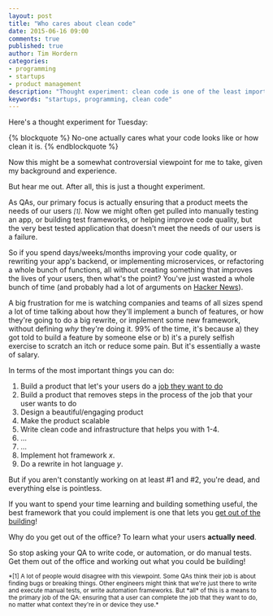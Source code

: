 ```yaml
---
layout: post
title: "Who cares about clean code"
date: 2015-06-16 09:00
comments: true
published: true
author: Tim Hordern
categories:
- programming
- startups
- product management
description: "Thought experiment: clean code is one of the least important things for a company"
keywords: "startups, programming, clean code"
---
```


Here's a thought experiment for Tuesday:

{% blockquote %}
No-one actually cares what your code looks like or how clean it is.
{% endblockquote %}

Now this might be a somewhat controversial viewpoint for me to take, given my background and
experience.

But hear me out. After all, this is just a thought experiment.

As QAs, our primary focus is actually ensuring that a product meets the needs of our users
<small>*[1]*</small>. Now we might often get pulled into manually testing an app, or building test
frameworks, or helping improve code quality, but the very best tested application that doesn't meet
the needs of our users is a failure.

So if you spend days/weeks/months improving your code quality, or rewriting your app's backend, or
implementing microservices, or refactoring a whole bunch of functions, all without creating
something that improves the lives of your users, then what's the point? You've just wasted a whole
bunch of time (and probably had a lot of arguments on [Hacker News](http://news.ycombinator.com)).

A big frustration for me is watching companies and teams of all sizes spend a lot of time talking
about how they'll implement a bunch of features, or how they're going to do a big rewrite, or
implement some new framework, without defining *why* they're doing it. 99% of the time, it's
because a) they got told to build a feature by someone else or b) it's a purely selfish exercise to
scratch an itch or reduce some pain. But it's essentially a waste of salary.

In terms of the most important things you can do:

1. Build a product that let's your users do a [job they want to do](http://jobstobedone.org/)
2. Build a product that removes steps in the process of the job that your user wants to do
3. Design a beautiful/engaging product
4. Make the product scalable
5. Write clean code and infrastructure that helps you with 1-4.
6. ...
7. ...
8. Implement hot framework *x*.
9. Do a rewrite in hot language *y*.

But if you aren't constantly working on at least #1 and #2, you're dead, and everything else is
pointless.

If you want to spend your time learning and building something useful, the best framework that you
could implement is one that lets you [get out of the building](http://steveblank.com)!

Why do you get out of the office? To learn what your users **actually need**.

So stop asking your QA to write code, or automation, or do manual tests. Get them out of the office
and working out what you could be building!

<small>
  *[1] A lot of people would disagree with this viewpoint. Some QAs think their job is about finding
  bugs or breaking things. Other engineers might think that we're just there to write and execute
  manual tests, or write automation frameworks. But *all* of this is a means to the primary job of the
  QA: ensuring that a user can complete the job that they want to do, no matter what context they're
  in or device they use.*
</small>